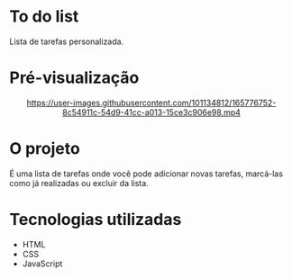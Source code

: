 # To do list
Lista de tarefas personalizada. 


# Pré-visualização
<div align="center">

https://user-images.githubusercontent.com/101134812/165776752-8c54911c-54d9-41cc-a013-15ce3c906e98.mp4

</div>

# O projeto
É uma lista de tarefas onde você pode adicionar novas tarefas, marcá-las como já realizadas ou excluir da lista. 

# Tecnologias utilizadas
* HTML
* CSS
* JavaScript
